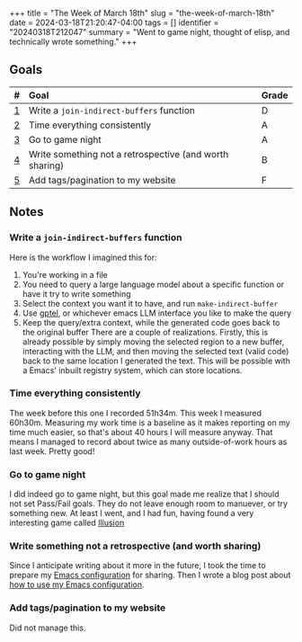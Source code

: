+++
title      = "The Week of March 18th"
slug       = "the-week-of-march-18th"
date       = 2024-03-18T21:20:47-04:00
tags       = []
identifier = "20240318T212047"
summary    = "Went to game night, thought of elisp, and technically wrote something."
+++

## Goals
| #                                                          | Goal                                                    | Grade |
|:-----------------------------------------------------------|:--------------------------------------------------------|:------|
| [1](#write-a-join-indirect-buffers-function)                | Write a `join-indirect-buffers` function                | D     |
| [2](#time-everything-consistently)                          | Time everything consistently                            | A     |
| [3](#go-to-game-night)                                      | Go to game night                                        | A     |
| [4](#write-something-not-a-retrospective-and-worth-sharing) | Write something not a retrospective (and worth sharing) | B     |
| [5](#add-tags-pagination-to-my-website)                     | Add tags/pagination to my website                       | F     |

## Notes
### Write a `join-indirect-buffers` function
Here is the workflow I imagined this for:
1. You're working in a file
2. You need to query a large language model about a specific function or have it try to write something
3. Select the context you want it to have, and run `make-indirect-buffer`
4. Use [gptel](https://github.com/karthink/gptel), or whichever emacs LLM interface you like to make the query
5. Keep the query/extra context, while the generated code goes back to the original buffer
There are a couple of realizations. Firstly, this is already possible by simply moving the selected region to a new buffer, interacting with the LLM, and then moving the selected text (valid code) back to the same location I generated the text. This will be possible with a Emacs' inbuilt registry system, which can store locations.
### Time everything consistently
The week before this one I recorded 51h34m. This week I measured 60h30m. Measuring my work time is a baseline as it makes reporting on my time much easier, so that's about 40 hours I will measure anyway. That means I managed to record about twice as many outside-of-work hours as last week. Pretty good!
### Go to game night
I did indeed go to game night, but this goal made me realize that I should not set Pass/Fail goals. They do not leave enough room to manuever, or try something new. At least I went, and I had fun, having found a very interesting game called [Illusion](https://pandasaurusgames.com/products/illusion)
### Write something not a retrospective (and worth sharing)
Since I anticipate writing about it more in the future, I took the time to prepare my [Emacs configuration](https://github.com/axelknock/.emacs.d) for sharing. Then I wrote a blog post about [how to use my Emacs configuration](/blog/my-emacs-configuration/).
### Add tags/pagination to my website
Did not manage this.
